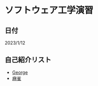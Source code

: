 # ソフトウェア工学演習
## 日付
2023/1/12
## 自己紹介リスト
- [George](https://github.com/george03150719/public/tree/main/intro.md)
- [麻雀](https://github.com/george03150719/public/tree/main/intro2.md)